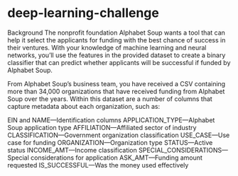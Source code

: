 # deep-learning-challenge


Background
The nonprofit foundation Alphabet Soup wants a tool that can help it select the applicants for funding with the best chance of success in their ventures. With your knowledge of machine learning and neural networks, you’ll use the features in the provided dataset to create a binary classifier that can predict whether applicants will be successful if funded by Alphabet Soup.

From Alphabet Soup’s business team, you have received a CSV containing more than 34,000 organizations that have received funding from Alphabet Soup over the years. Within this dataset are a number of columns that capture metadata about each organization, such as:

EIN and NAME—Identification columns
APPLICATION_TYPE—Alphabet Soup application type
AFFILIATION—Affiliated sector of industry
CLASSIFICATION—Government organization classification
USE_CASE—Use case for funding
ORGANIZATION—Organization type
STATUS—Active status
INCOME_AMT—Income classification
SPECIAL_CONSIDERATIONS—Special considerations for application
ASK_AMT—Funding amount requested
IS_SUCCESSFUL—Was the money used effectively
